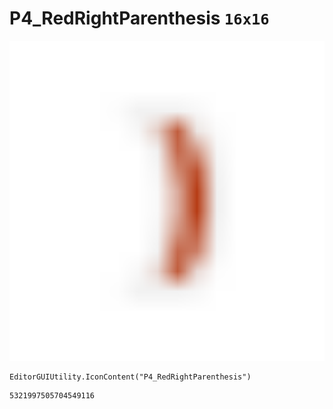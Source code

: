 # P4_RedRightParenthesis `16x16`
<img src="/img/P4_RedRightParenthesis.png" width=512 height=512>

``` CSharp
EditorGUIUtility.IconContent("P4_RedRightParenthesis")
```
```
5321997505704549116
```
